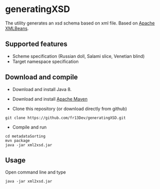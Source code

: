 # generatingXSD
The utility generates an xsd schema based on xml file. Based on [Apache XMLBeans](https://xmlbeans.apache.org/).
## Supported features
- Scheme specification (Russian doll, Salami slice, Venetian blind)  
- Target namespace specification

## Download and compile 
* Download and install Java 8.
* Download and install [Apache Maven](http://maven.apache.org/)

* Clone this repository (or download directly from github)
```
git clone https://github.com/fr13Dev/generatingXSD.git
```
* Compile and run
```
cd metadataSorting
mvn package
java -jar xml2xsd.jar
```
## Usage
Open command line and type
```
java -jar xml2xsd.jar
```